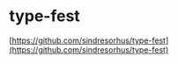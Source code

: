 # type-fest

[https://github.com/sindresorhus/type-fest](https://github.com/sindresorhus/type-fest)

